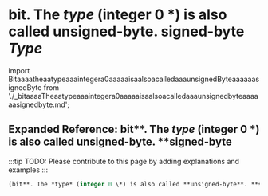 # **bit**. The *type* (integer 0 \*) is also called **unsigned-byte**. **signed-byte** *Type*

import Bitaaaatheaatypeaaaintegera0aaaaaisaalsoacalledaaaunsignedByteaaaaaasignedByte from './_bitaaaaTheaatypeaaaintegera0aaaaaisaalsoacalledaaaunsignedbyteaaaaaasignedbyte.md';

<Bitaaaatheaatypeaaaintegera0aaaaaisaalsoacalledaaaunsignedByteaaaaaasignedByte />

## Expanded Reference: bit**. The *type* (integer 0 \*) is also called **unsigned-byte**. **signed-byte

:::tip
TODO: Please contribute to this page by adding explanations and examples
:::

```lisp
(bit**. The *type* (integer 0 \*) is also called **unsigned-byte**. **signed-byte )
```
